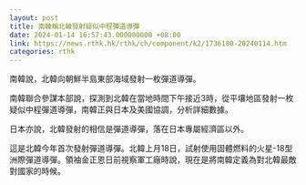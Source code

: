 ```yaml
---
layout: post
title: 南韓稱北韓發射疑似中程彈道導彈
date: 2024-01-14 16:57:43.000000000 +08:00
link: https://news.rthk.hk/rthk/ch/component/k2/1736180-20240114.htm
categories: rthk
---
```


南韓說，北韓向朝鮮半島東部海域發射一枚彈道導彈。

南韓聯合參謀本部說，探測到北韓在當地時間下午接近3時，從平壤地區發射一枚疑似中程彈道導彈，南韓正與日本及美國協調，分析詳細數據。

日本亦說，北韓發射的相信是彈道導彈，落在日本專屬經濟區以外。

這是北韓今年首次發射彈道導彈。北韓上月18日，試射使用固體燃料的火星-18型洲際彈道導彈。領袖金正恩日前視察軍工廠時說，現在是將南韓定義為對北韓最敵對國家的時候。
